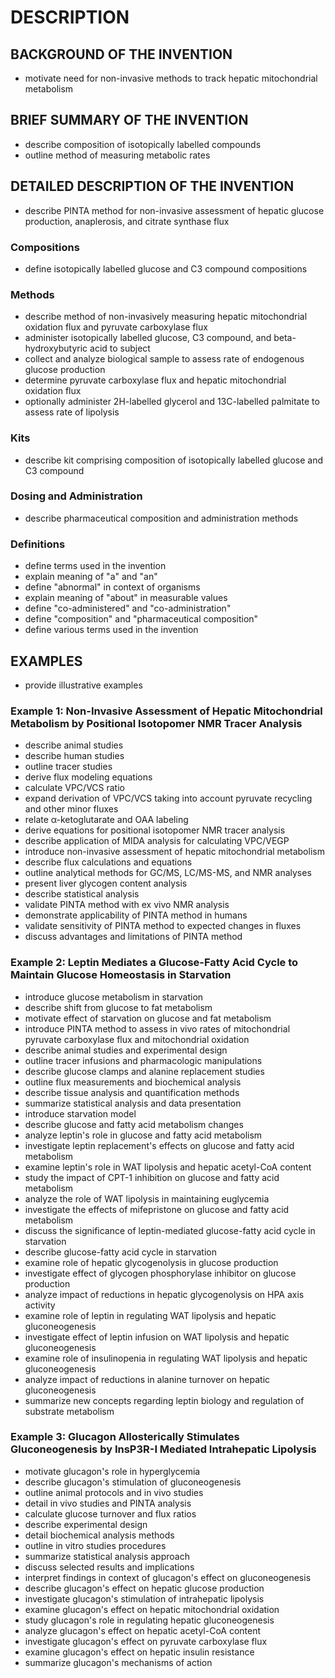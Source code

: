 # DESCRIPTION

## BACKGROUND OF THE INVENTION

- motivate need for non-invasive methods to track hepatic mitochondrial metabolism

## BRIEF SUMMARY OF THE INVENTION

- describe composition of isotopically labelled compounds
- outline method of measuring metabolic rates

## DETAILED DESCRIPTION OF THE INVENTION

- describe PINTA method for non-invasive assessment of hepatic glucose production, anaplerosis, and citrate synthase flux

### Compositions

- define isotopically labelled glucose and C3 compound compositions

### Methods

- describe method of non-invasively measuring hepatic mitochondrial oxidation flux and pyruvate carboxylase flux
- administer isotopically labelled glucose, C3 compound, and beta-hydroxybutyric acid to subject
- collect and analyze biological sample to assess rate of endogenous glucose production
- determine pyruvate carboxylase flux and hepatic mitochondrial oxidation flux
- optionally administer 2H-labelled glycerol and 13C-labelled palmitate to assess rate of lipolysis

### Kits

- describe kit comprising composition of isotopically labelled glucose and C3 compound

### Dosing and Administration

- describe pharmaceutical composition and administration methods

### Definitions

- define terms used in the invention
- explain meaning of "a" and "an"
- define "abnormal" in context of organisms
- explain meaning of "about" in measurable values
- define "co-administered" and "co-administration"
- define "composition" and "pharmaceutical composition"
- define various terms used in the invention

## EXAMPLES

- provide illustrative examples

### Example 1: Non-Invasive Assessment of Hepatic Mitochondrial Metabolism by Positional Isotopomer NMR Tracer Analysis

- describe animal studies
- describe human studies
- outline tracer studies
- derive flux modeling equations
- calculate VPC/VCS ratio
- expand derivation of VPC/VCS taking into account pyruvate recycling and other minor fluxes
- relate α-ketoglutarate and OAA labeling
- derive equations for positional isotopomer NMR tracer analysis
- describe application of MIDA analysis for calculating VPC/VEGP
- introduce non-invasive assessment of hepatic mitochondrial metabolism
- describe flux calculations and equations
- outline analytical methods for GC/MS, LC/MS-MS, and NMR analyses
- present liver glycogen content analysis
- describe statistical analysis
- validate PINTA method with ex vivo NMR analysis
- demonstrate applicability of PINTA method in humans
- validate sensitivity of PINTA method to expected changes in fluxes
- discuss advantages and limitations of PINTA method

### Example 2: Leptin Mediates a Glucose-Fatty Acid Cycle to Maintain Glucose Homeostasis in Starvation

- introduce glucose metabolism in starvation
- describe shift from glucose to fat metabolism
- motivate effect of starvation on glucose and fat metabolism
- introduce PINTA method to assess in vivo rates of mitochondrial pyruvate carboxylase flux and mitochondrial oxidation
- describe animal studies and experimental design
- outline tracer infusions and pharmacologic manipulations
- describe glucose clamps and alanine replacement studies
- outline flux measurements and biochemical analysis
- describe tissue analysis and quantification methods
- summarize statistical analysis and data presentation
- introduce starvation model
- describe glucose and fatty acid metabolism changes
- analyze leptin's role in glucose and fatty acid metabolism
- investigate leptin replacement's effects on glucose and fatty acid metabolism
- examine leptin's role in WAT lipolysis and hepatic acetyl-CoA content
- study the impact of CPT-1 inhibition on glucose and fatty acid metabolism
- analyze the role of WAT lipolysis in maintaining euglycemia
- investigate the effects of mifepristone on glucose and fatty acid metabolism
- discuss the significance of leptin-mediated glucose-fatty acid cycle in starvation
- describe glucose-fatty acid cycle in starvation
- examine role of hepatic glycogenolysis in glucose production
- investigate effect of glycogen phosphorylase inhibitor on glucose production
- analyze impact of reductions in hepatic glycogenolysis on HPA axis activity
- examine role of leptin in regulating WAT lipolysis and hepatic gluconeogenesis
- investigate effect of leptin infusion on WAT lipolysis and hepatic gluconeogenesis
- examine role of insulinopenia in regulating WAT lipolysis and hepatic gluconeogenesis
- analyze impact of reductions in alanine turnover on hepatic gluconeogenesis
- summarize new concepts regarding leptin biology and regulation of substrate metabolism

### Example 3: Glucagon Allosterically Stimulates Gluconeogenesis by InsP3R-I Mediated Intrahepatic Lipolysis

- motivate glucagon's role in hyperglycemia
- describe glucagon's stimulation of gluconeogenesis
- outline animal protocols and in vivo studies
- detail in vivo studies and PINTA analysis
- calculate glucose turnover and flux ratios
- describe experimental design
- detail biochemical analysis methods
- outline in vitro studies procedures
- summarize statistical analysis approach
- discuss selected results and implications
- interpret findings in context of glucagon's effect on gluconeogenesis
- describe glucagon's effect on hepatic glucose production
- investigate glucagon's stimulation of intrahepatic lipolysis
- examine glucagon's effect on hepatic mitochondrial oxidation
- study glucagon's role in regulating hepatic gluconeogenesis
- analyze glucagon's effect on hepatic acetyl-CoA content
- investigate glucagon's effect on pyruvate carboxylase flux
- examine glucagon's effect on hepatic insulin resistance
- summarize glucagon's mechanisms of action

